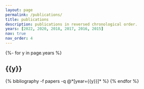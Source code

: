 ```yaml
---
layout: page
permalink: /publications/
title: publications
description: publications in reversed chronological order.
years: [2022, 2020, 2018, 2017, 2016, 2015]
nav: true
nav_order: 4
---
```

<!-- _pages/publications.md -->
<div class="publications">

{%- for y in page.years %}
  <h2 class="year">{{y}}</h2>
  {% bibliography -f papers -q @*[year={{y}}]* %}
{% endfor %}

</div>
